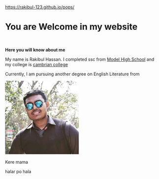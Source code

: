 https://rakibul-123.github.io/pops/
<!DOCTYPE html>
<html lang="en">
<head>
    <meta charset="UTF-8">
    <meta http-equiv="X-UA-Compatible" content="IE=edge">
    <meta name="viewport" content="width=device-width, initial-scale=1.0">
    <link rel="stylesheet" href="publish.css">
    <title>Welcome</title>
</head>
<body>
    <h1 class="boo">You are Welcome in my website</h1><br>
    <p><b>Here you will know about me</b></p>
    <p>My name is Rakibul Hassan. I completed ssc from <a href="http://mmodel.edu.bd/">Model High School</a> and my college is <a href="https://cambrian.edu.bd/">cambrian college</a></p>
    <p>Currently, I am pursuing another degree on English Literature from </p>
    <img src="Rakibul Hassan.jpg">
    <P>Kere mama</P>
    <p>halar po hala</p>
    
</body>
</html>
